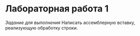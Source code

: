 # Лабораторная работа 1
*Задание для выполнения*
Написать ассемблерную вставку, реализующую обработку строки.

